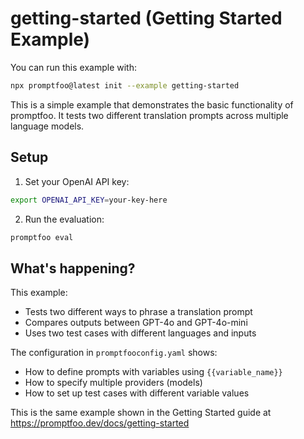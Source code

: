 # getting-started (Getting Started Example)

You can run this example with:

```bash
npx promptfoo@latest init --example getting-started
```

This is a simple example that demonstrates the basic functionality of promptfoo. It tests two different translation prompts across multiple language models.

## Setup

1. Set your OpenAI API key:

```bash
export OPENAI_API_KEY=your-key-here
```

2. Run the evaluation:

```bash
promptfoo eval
```

## What's happening?

This example:

- Tests two different ways to phrase a translation prompt
- Compares outputs between GPT-4o and GPT-4o-mini
- Uses two test cases with different languages and inputs

The configuration in `promptfooconfig.yaml` shows:

- How to define prompts with variables using `{{variable_name}}`
- How to specify multiple providers (models)
- How to set up test cases with different variable values

This is the same example shown in the Getting Started guide at https://promptfoo.dev/docs/getting-started
